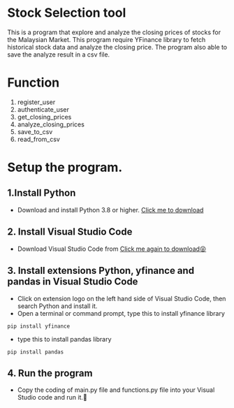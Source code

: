 # Stock Selection tool
This is a program that explore and analyze the closing prices of stocks for the Malaysian Market. This program require YFinance library to fetch historical stock data and analyze the closing price. The program also able to save the analyze result in a csv file.

# Function
1. register_user
2. authenticate_user
3. get_closing_prices
4. analyze_closing_prices
5. save_to_csv
6. read_from_csv

# Setup the program.
## 1.Install Python
* Download and install Python 3.8 or higher. [Click me to download](https://www.python.org/downloads/)

## 2. Install Visual Studio Code
- Download Visual Studio Code from [Click me again to download:stuck_out_tongue_closed_eyes:](https://code.visualstudio.com/)

## 3. Install extensions Python, yfinance and pandas in Visual Studio Code
- Click on extension logo on the left hand side of Visual Studio Code, then search Python and install it.
- Open a terminal or command prompt, type this to install yfinance library
```
pip install yfinance
```
- type this to install pandas library
```
pip install pandas
```

## 4. Run the program
- Copy the coding of main.py file and functions.py file into your Visual Studio code and run it.:partying_face:
